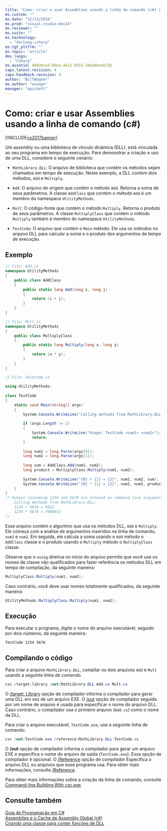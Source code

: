 ```yaml
---
title: "Como: criar e usar Assemblies usando a linha de comando (c#) | Microsoft Docs"
ms.custom: ""
ms.date: "12/13/2016"
ms.prod: "visual-studio-dev14"
ms.reviewer: ""
ms.suite: ""
ms.technology: 
  - "devlang-csharp"
ms.tgt_pltfrm: ""
ms.topic: "article"
dev_langs: 
  - "CSharp"
ms.assetid: 408ddce3-89e3-4e12-8353-34a49beeb72b
caps.latest.revision: 4
caps.handback.revision: 4
author: "BillWagner"
ms.author: "wiwagn"
manager: "wpickett"
---
```

# Como: criar e usar Assemblies usando a linha de comando (c#)
[!INCLUDE[vs2017banner](../../../../csharp/includes/vs2017banner.md)]

Um assembly ou uma biblioteca de vínculo dinâmica \(DLL\), está vinculada ao seu programa em tempo de execução. Para demonstrar a criação e uso de uma DLL, considere o seguinte cenário:  
  
-   `MathLibrary.DLL`: O arquivo de biblioteca que contém os métodos sejam chamados em tempo de execução. Neste exemplo, a DLL contém dois métodos, `Add` e `Multiply`.  
  
-   `Add`: O arquivo de origem que contém o método `Add`. Retorna a soma de seus parâmetros. A classe `AddClass` que contém o método `Add` é um membro do namespace `UtilityMethods`.  
  
-   `Mult`: O código\-fonte que contém o método `Multiply`. Retorna o produto de seus parâmetros. A classe `MultiplyClass` que contém o método `Multiply` também é membro do namespace `UtilityMethods`.  
  
-   `TestCode`: O arquivo que contém o `Main` método. Ele usa os métodos no arquivo DLL para calcular a soma e o produto dos argumentos de tempo de execução.  
  
## Exemplo  
  
```c#  
// File: Add.cs   
namespace UtilityMethods  
{  
    public class AddClass   
    {  
        public static long Add(long i, long j)   
        {   
            return (i + j);  
        }  
    }  
}  
```  
  
```c#  
// File: Mult.cs  
namespace UtilityMethods   
{  
    public class MultiplyClass  
    {  
        public static long Multiply(long x, long y)   
        {  
            return (x * y);   
        }  
    }  
}  
```  
  
```c#  
// File: TestCode.cs  
  
using UtilityMethods;  
  
class TestCode  
{  
    static void Main(string[] args)   
    {  
        System.Console.WriteLine("Calling methods from MathLibrary.DLL:");  
  
        if (args.Length != 2)  
        {  
            System.Console.WriteLine("Usage: TestCode <num1> <num2>");  
            return;  
        }  
  
        long num1 = long.Parse(args[0]);  
        long num2 = long.Parse(args[1]);  
  
        long sum = AddClass.Add(num1, num2);  
        long product = MultiplyClass.Multiply(num1, num2);  
  
        System.Console.WriteLine("{0} + {1} = {2}", num1, num2, sum);  
        System.Console.WriteLine("{0} * {1} = {2}", num1, num2, product);  
    }  
}  
/* Output (assuming 1234 and 5678 are entered as command-line arguments):  
    Calling methods from MathLibrary.DLL:  
    1234 + 5678 = 6912  
    1234 * 5678 = 7006652          
*/  
```  
  
 Esse arquivo contém o algoritmo que usa os métodos DLL, `Add` e `Multiply`. Ele começa com a análise de argumentos inseridos na linha de comando, `num1` e `num2`. Em seguida, ele calcula a soma usando o `Add` método o `AddClass` classe e o produto usando o `Multiply` método o `MultiplyClass` classe.  
  
 Observe que o `using` diretiva no início do arquivo permite que você use os nomes de classe não qualificados para fazer referência os métodos DLL em tempo de compilação, da seguinte maneira:  
  
```c#  
MultiplyClass.Multiply(num1, num2);  
```  
  
 Caso contrário, você deve usar nomes totalmente qualificados, da seguinte maneira:  
  
```c#  
UtilityMethods.MultiplyClass.Multiply(num1, num2);  
```  
  
## Execução  
 Para executar o programa, digite o nome do arquivo executável, seguido por dois números, da seguinte maneira:  
  
 `TestCode 1234 5678`  
  
## Compilando o código  
 Para criar o arquivo `MathLibrary.DLL`, compilar os dois arquivos `Add` e `Mult` usando a seguinte linha de comando.  
  
```c#  
csc /target:library /out:MathLibrary.DLL Add.cs Mult.cs  
```  
  
 O [\/target: Library](../../../../csharp/language-reference/compiler-options/target-library-compiler-option.md) opção de compilador informa o compilador para gerar uma DLL em vez de um arquivo EXE. O [\/out](../../../../csharp/language-reference/compiler-options/out-compiler-option.md) opção de compilador seguida por um nome de arquivo é usada para especificar o nome do arquivo DLL. Caso contrário, o compilador usa o primeiro arquivo \(`Add.cs`\) como o nome da DLL.  
  
 Para criar o arquivo executável, `TestCode.exe`, use a seguinte linha de comando:  
  
```c#  
csc /out:TestCode.exe /reference:MathLibrary.DLL TestCode.cs  
```  
  
 O **\/out** opção de compilador informa o compilador para gerar um arquivo EXE e especifica o nome do arquivo de saída \(`TestCode.exe`\). Essa opção de compilador é opcional. O [\/Reference](../../../../csharp/language-reference/compiler-options/reference-compiler-option.md) opção de compilador Especifica o arquivo DLL ou arquivos que esse programa usa. Para obter mais informações, consulte [\/Reference](../../../../csharp/language-reference/compiler-options/reference-compiler-option.md).  
  
 Para obter mais informações sobre a criação da linha de comando, consulte [Command\-line Building With csc.exe](../../../../csharp/language-reference/compiler-options/command-line-building-with-csc-exe.md).  
  
## Consulte também  
 [Guia de Programação em C\#](../../../../csharp/programming-guide/index.md)   
 [Assemblies e o Cache de Assembly Global \(c\#\)](../../../../csharp/programming-guide/concepts/assemblies-gac/assemblies-and-the-global-assembly-cache.md)   
 [Criando uma classe para conter funções de DLL](../Topic/Creating%20a%20Class%20to%20Hold%20DLL%20Functions.md)